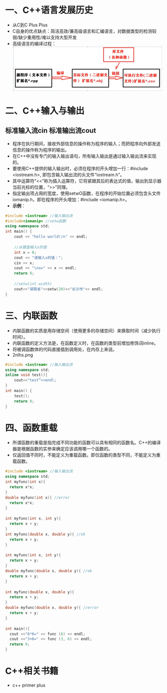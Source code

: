 # 一、C++语言发展历史
  - 从C到C Plus Plus
  - C自身的优点缺点：简洁高效/兼高级语言和汇编语言，对数据类型的检测较弱/缺少重用性/难以支持大型开发
  - 高级语言的编译过程：
![示例图片](image/1gjyybygc.png "高级语言编译过程")

# 二、C++输入与输出
## 标准输入流cin 标准输出流cout
  - 程序在执行期间，接收外部信息的操作称为程序的输入；而把程序向外部发送信息的操作称为程序的输出。
  - 在C++中没有专门的输入输出语句，所有输入输出是通过输入输出流来实现的。
  - 要使用C++提供的输入输出时，必须在程序的开头增加一行：#include <iostream.h>, 即包含输入输出流的头文件“iostream.h”。
  - 其中运算符“<<”称为插入运算符，它将紧跟其后的表达式的值，输出到显示器当前光标的位置，“>>”同理。
  - 指定输出项占用的宽度，使用setwO函数，在程序的开始位置必须包含头文件iomanip.h，即在程序的开头增加：#include <iomanip.h>。
  - **示例**：
```cpp
#include <iostream> //输入输出流
#include<iomanip> //setw函数
using namespace std;
int main() {
    cout << "hello world!/n" << endl;

    //从键盘输入x的值
    int x = 0;
    cout << "请输入x的值：";
    cin >> x;
    cout << "\nx=" << x << endl;
    return 0;

    //setw(int width)
    cout<<"湖南省"<<setw(20)<<"长沙市"<< endl;
}
```

# 三、内联函数
  - 内联函数的实质是用存储空间（使用更多的存储空间）来换取时间（减少执行时间）。
  - 内联函数的定义方法是，在函数定义时，在函数的类型前增加修饰词inline。
  - 将被调函数体的代码直接插到调用处，在内存上来说。
  - 2nlhs.png
```cpp
#include <iostream> //输入输出流
using namespace std;
inline void test(){
    cout<<"test”<<endl;
}
int main() {
    test();
    return 0;
}
```


# 四、函数重载
  - 所谓函数的重载是指完成不同功能的函数可以具有相同的函数名。C++的编译器是根据函数的实参来确定应该调用哪一个函数的。
  - 仅返回值不同时，不能定义为重载函数。即仅函数的类型不同，不能定义为重载函数。
```cpp
#include <iostream> //输入输出流
using namespace std;
int myfunc(int x){
  return x*x;
}
double myfunc(int x){ //error
  return x*x;
}

int myfunc(int x, int y){
  return x + y;
}
int myfunc(double x, double y){ //ok
  return x + y;
}

int myfunc(int x, int y){
  return x + y;
}
double myfunc(double x, double y){ //ok
  return x + y;
}

int myfunc(double x, double y){
  return x + y;
}
double myfunc(double x, double y){ //error
  return x + y;
}

int main(){
  cout <<"6*6=" << func (6) << endl;
  cout <<"3+6=" << func (3, 6) << endl;
  return 0;
}
```

# C++相关书籍
  - c++ primer plus

